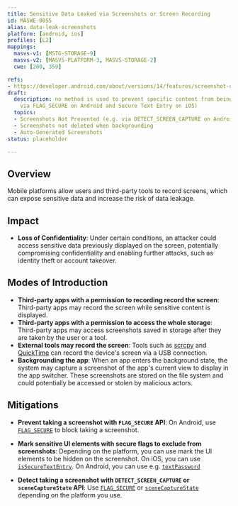 ```yaml
---
title: Sensitive Data Leaked via Screenshots or Screen Recording
id: MASWE-0055
alias: data-leak-screenshots
platform: [android, ios]
profiles: [L2]
mappings:
  masvs-v1: [MSTG-STORAGE-9]
  masvs-v2: [MASVS-PLATFORM-3, MASVS-STORAGE-2]
  cwe: [200, 359]

refs:
- https://developer.android.com/about/versions/14/features/screenshot-detection
draft:
  description: no method is used to prevent specific content from being captured (e.g.
    via FLAG_SECURE on Android and Secure Text Entry on iOS)
  topics:
  - Screenshots Not Prevented (e.g. via DETECT_SCREEN_CAPTURE on Android)
  - Screenshots not deleted when backgrounding
  - Auto-Generated Screenshots
status: placeholder

---
```


## Overview

Mobile platforms allow users and third-party tools to record screens, which can expose sensitive data and increase the risk of data leakage.

## Impact

- **Loss of Confidentiality**: Under certain conditions, an attacker could access sensitive data previously displayed on the screen, potentially compromising confidentiality and enabling further attacks, such as identity theft or account takeover.

## Modes of Introduction

- **Third-party apps with a permission to recording record the screen**: Third-party apps may record the screen while sensitive content is displayed.
- **Third-party apps with a permission to access the whole storage**: Third-party apps may access screenshots saved in storage after they are taken by the user or a tool.
- **External tools may record the screen**: Tools such as [scrcpy](https://github.com/Genymobile/scrcpy) and [QuickTime](https://support.apple.com/guide/quicktime-player/welcome/mac) can record the device's screen via a USB connection.
- **Backgrounding the app**: When an app enters the background state, the system may capture a screenshot of the app's current view to display in the app switcher. These screenshots are stored on the file system and could potentially be accessed or stolen by malicious actors.

## Mitigations

- **Prevent taking a screenshot with `FLAG_SECURE` API**: On Android, use [`FLAG_SECURE`](https://developer.android.com/security/fraud-prevention/activities#flag_secure) to block taking a screenshot. 

- **Mark sensitive UI elements with secure flags to exclude from screenshots**: Depending on the platform, you can use mark the UI elements to be hidden on the screenshot. On iOS, you can use [`isSecureTextEntry`](https://developer.apple.com/documentation/uikit/uitextinputtraits/issecuretextentry). On Android, you can use e.g. [`textPassword`](https://developer.android.com/reference/android/widget/TextView#attr_android:inputType:~:text=_SUGGESTIONS.-,textPassword,-81)

- **Detect taking a screenshot with `DETECT_SCREEN_CAPTURE` or `sceneCaptureState` API**: Use [`FLAG_SECURE`](https://developer.android.com/security/fraud-prevention/activities#flag_secure) or [`sceneCaptureState`](https://developer.apple.com/documentation/uikit/uitraitcollection/scenecapturestate) depending on the platform you use.
